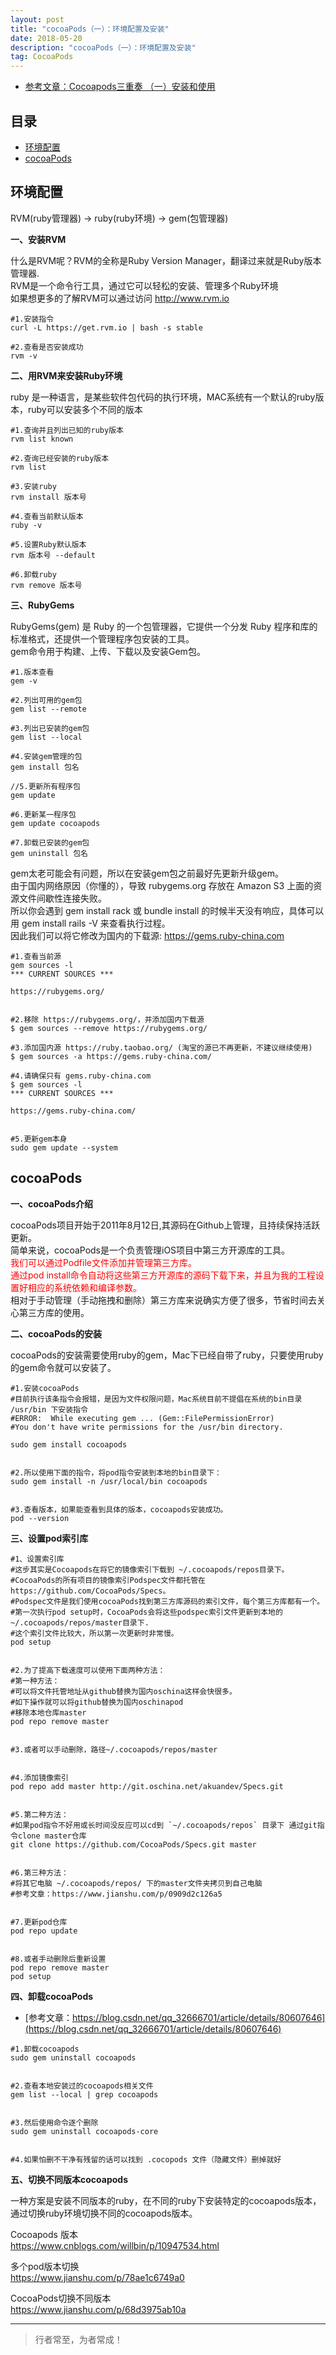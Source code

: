```yaml
---
layout: post
title: "cocoaPods（一）：环境配置及安装"
date: 2018-05-20 
description: "cocoaPods（一）：环境配置及安装"
tag: CocoaPods
--- 
```




- [参考文章：Cocoapods三重奏 （一）安装和使用](https://www.jianshu.com/p/430a78995556)


## 目录
* [环境配置](#content1)
* [cocoaPods](#content2)




<!-- ************************************************ -->
## <a id="content1"></a> 环境配置

RVM(ruby管理器) -> ruby(ruby环境) -> gem(包管理器)

**一、安装RVM**

什么是RVM呢？RVM的全称是Ruby Version Manager，翻译过来就是Ruby版本管理器.    
RVM是一个命令行工具，通过它可以轻松的安装、管理多个Ruby环境        
如果想更多的了解RVM可以通过访问 <a>http://www.rvm.io</a>         
     
```
#1.安装指令
curl -L https://get.rvm.io | bash -s stable

#2.查看是否安装成功
rvm -v
```

**二、用RVM来安装Ruby环境**

ruby 是一种语言，是某些软件包代码的执行环境，MAC系统有一个默认的ruby版本，ruby可以安装多个不同的版本


```
#1.查询并且列出已知的ruby版本
rvm list known

#2.查询已经安装的ruby版本
rvm list

#3.安装ruby
rvm install 版本号

#4.查看当前默认版本
ruby -v

#5.设置Ruby默认版本
rvm 版本号 --default

#6.卸载ruby
rvm remove 版本号
```


**三、RubyGems**

RubyGems(gem) 是 Ruby 的一个包管理器，它提供一个分发 Ruby 程序和库的标准格式，还提供一个管理程序包安装的工具。      
gem命令用于构建、上传、下载以及安装Gem包。


```
#1.版本查看
gem -v

#2.列出可用的gem包
gem list --remote

#3.列出已安装的gem包
gem list --local

#4.安装gem管理的包
gem install 包名

//5.更新所有程序包
gem update

#6.更新某一程序包
gem update cocoapods

#7.卸载已安装的gem包
gem uninstall 包名
```

gem太老可能会有问题，所以在安装gem包之前最好先更新升级gem。     
由于国内网络原因（你懂的），导致 rubygems.org 存放在 Amazon S3 上面的资源文件间歇性连接失败。    
所以你会遇到 gem install rack 或 bundle install 的时候半天没有响应，具体可以用 gem install rails -V 来查看执行过程。    
因此我们可以将它修改为国内的下载源: https://gems.ruby-china.com      


```
#1.查看当前源
gem sources -l
*** CURRENT SOURCES ***

https://rubygems.org/


#2.移除 https://rubygems.org/，并添加国内下载源      
$ gem sources --remove https://rubygems.org/

#3.添加国内源 https://ruby.taobao.org/ (淘宝的源已不再更新，不建议继续使用)     
$ gem sources -a https://gems.ruby-china.com/

#4.请确保只有 gems.ruby-china.com
$ gem sources -l
*** CURRENT SOURCES ***

https://gems.ruby-china.com/


#5.更新gem本身
sudo gem update --system
```


<!-- ************************************************ -->
## <a id="content2"></a> cocoaPods


**一、cocoaPods介绍**

cocoaPods项目开始于2011年8月12日,其源码在Github上管理，且持续保持活跃更新。    
简单来说，cocoaPods是一个负责管理iOS项目中第三方开源库的工具。       
<span style="color:red">我们可以通过Podfile文件添加并管理第三方库。</span>         
<span style="color:red">通过pod install命令自动将这些第三方开源库的源码下载下来，并且为我的工程设置好相应的系统依赖和编译参数。</span>        
相对于手动管理（手动拖拽和删除）第三方库来说确实方便了很多，节省时间去关心第三方库的使用。      



**二、cocoaPods的安装**

cocoaPods的安装需要使用ruby的gem，Mac下已经自带了ruby，只要使用ruby的gem命令就可以安装了。


```
#1.安装cocoaPods
#目前执行该条指令会报错，是因为文件权限问题，Mac系统目前不提倡在系统的bin目录 /usr/bin 下安装指令
#ERROR:  While executing gem ... (Gem::FilePermissionError)
#You don't have write permissions for the /usr/bin directory.

sudo gem install cocoapods


#2.所以使用下面的指令，将pod指令安装到本地的bin目录下：
sudo gem install -n /usr/local/bin cocoapods


#3.查看版本，如果能查看到具体的版本，cocoapods安装成功。
pod --version 
```

**三、设置pod索引库**


```
#1、设置索引库
#这步其实是Cocoapods在将它的镜像索引下载到 ~/.cocoapods/repos目录下。       
#CocoaPods的所有项目的镜像索引Podspec文件都托管在https://github.com/CocoaPods/Specs。       
#Podspec文件是我们使用cocoaPods找到第三方库源码的索引文件，每个第三方库都有一个。      
#第一次执行pod setup时，CocoaPods会将这些podspec索引文件更新到本地的~/.cocoapods/repos/master目录下.
#这个索引文件比较大，所以第一次更新时非常慢。
pod setup


#2.为了提高下载速度可以使用下面两种方法：  
#第一种方法：
#可以将文件托管地址从github替换为国内oschina这样会快很多。            
#如下操作就可以将github替换为国内oschinapod      
#移除本地仓库master
pod repo remove master  


#3.或者可以手动删除，路径~/.cocoapods/repos/master


#4.添加镜像索引
pod repo add master http://git.oschina.net/akuandev/Specs.git 
 

#5.第二种方法：
#如果pod指令不好用或长时间没反应可以cd到 `~/.cocoapods/repos` 目录下 通过git指令clone master仓库
git clone https://github.com/CocoaPods/Specs.git master


#6.第三种方法：
#将其它电脑 ~/.cocoapods/repos/ 下的master文件夹拷贝到自己电脑     
#参考文章：https://www.jianshu.com/p/0909d2c126a5   


#7.更新pod仓库
pod repo update


#8.或者手动删除后重新设置
pod repo remove master
pod setup
```


**四、卸载cocoaPods**

- [参考文章：https://blog.csdn.net/qq_32666701/article/details/80607646](https://blog.csdn.net/qq_32666701/article/details/80607646)

```
#1.卸载cocoapods
sudo gem uninstall cocoapods


#2.查看本地安装过的cocoapods相关文件
gem list --local | grep cocoapods


#3.然后使用命令逐个删除
sudo gem uninstall cocoapods-core


#4.如果怕删不干净有残留的话可以找到 .cocopods 文件（隐藏文件）删掉就好
```



**五、切换不同版本cocoapods**

一种方案是安装不同版本的ruby，在不同的ruby下安装特定的cocoapods版本，通过切换ruby环境切换不同的cocoapods版本。

Cocoapods 版本        
<a>https://www.cnblogs.com/willbin/p/10947534.html</a>


多个pod版本切换       
<a>https://www.jianshu.com/p/78ae1c6749a0</a>


CocoaPods切换不同版本        
<a>https://www.jianshu.com/p/68d3975ab10a</a>



----------
>  行者常至，为者常成！



